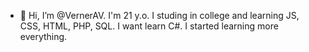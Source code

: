 - 👋 Hi, I’m @VernerAV. I'm 21 y.o. I studing in college and learning JS, CSS, HTML, PHP, SQL. I want learn C#. I started learning more everything.


